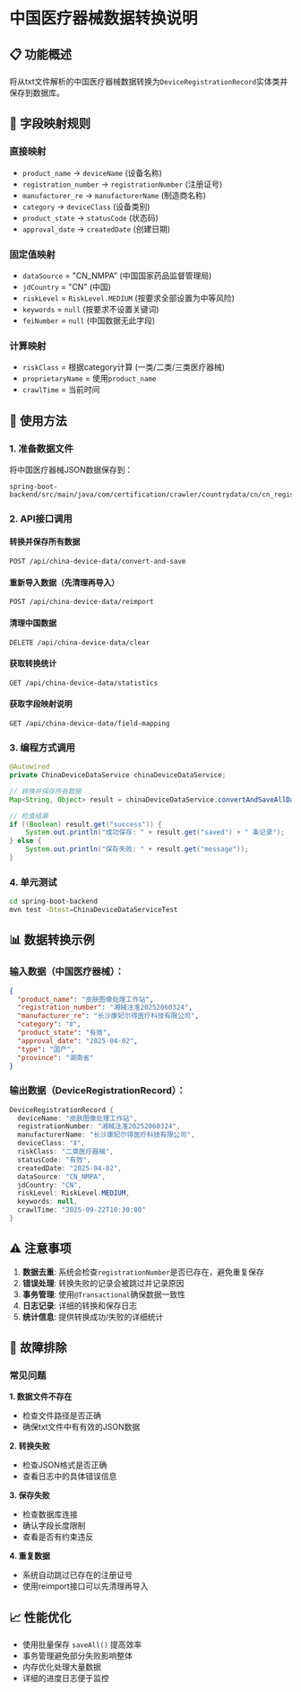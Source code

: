 # 中国医疗器械数据转换说明

## 📋 **功能概述**

将从txt文件解析的中国医疗器械数据转换为`DeviceRegistrationRecord`实体类并保存到数据库。

## 🔄 **字段映射规则**

### 直接映射
- `product_name` → `deviceName` (设备名称)
- `registration_number` → `registrationNumber` (注册证号)
- `manufacturer_re` → `manufacturerName` (制造商名称)
- `category` → `deviceClass` (设备类别)
- `product_state` → `statusCode` (状态码)
- `approval_date` → `createdDate` (创建日期)

### 固定值映射
- `dataSource` = "CN_NMPA" (中国国家药品监督管理局)
- `jdCountry` = "CN" (中国)
- `riskLevel` = `RiskLevel.MEDIUM` (按要求全部设置为中等风险)
- `keywords` = `null` (按要求不设置关键词)
- `feiNumber` = `null` (中国数据无此字段)

### 计算映射
- `riskClass` = 根据category计算 (一类/二类/三类医疗器械)
- `proprietaryName` = 使用`product_name`
- `crawlTime` = 当前时间

## 🚀 **使用方法**

### 1. **准备数据文件**
将中国医疗器械JSON数据保存到：
```
spring-boot-backend/src/main/java/com/certification/crawler/countrydata/cn/cn_registration_api.txt
```

### 2. **API接口调用**

#### 转换并保存所有数据
```http
POST /api/china-device-data/convert-and-save
```

#### 重新导入数据（先清理再导入）
```http
POST /api/china-device-data/reimport
```

#### 清理中国数据
```http
DELETE /api/china-device-data/clear
```

#### 获取转换统计
```http
GET /api/china-device-data/statistics
```

#### 获取字段映射说明
```http
GET /api/china-device-data/field-mapping
```

### 3. **编程方式调用**

```java
@Autowired
private ChinaDeviceDataService chinaDeviceDataService;

// 转换并保存所有数据
Map<String, Object> result = chinaDeviceDataService.convertAndSaveAllData();

// 检查结果
if ((Boolean) result.get("success")) {
    System.out.println("成功保存: " + result.get("saved") + " 条记录");
} else {
    System.out.println("保存失败: " + result.get("message"));
}
```

### 4. **单元测试**

```bash
cd spring-boot-backend
mvn test -Dtest=ChinaDeviceDataServiceTest
```

## 📊 **数据转换示例**

### 输入数据（中国医疗器械）：
```json
{
  "product_name": "皮肤图像处理工作站",
  "registration_number": "湘械注准20252060324",
  "manufacturer_re": "长沙康妃尔得医疗科技有限公司",
  "category": "Ⅱ",
  "product_state": "有效",
  "approval_date": "2025-04-02",
  "type": "国产",
  "province": "湖南省"
}
```

### 输出数据（DeviceRegistrationRecord）：
```java
DeviceRegistrationRecord {
  deviceName: "皮肤图像处理工作站",
  registrationNumber: "湘械注准20252060324",
  manufacturerName: "长沙康妃尔得医疗科技有限公司",
  deviceClass: "Ⅱ",
  riskClass: "二类医疗器械",
  statusCode: "有效",
  createdDate: "2025-04-02",
  dataSource: "CN_NMPA",
  jdCountry: "CN",
  riskLevel: RiskLevel.MEDIUM,
  keywords: null,
  crawlTime: "2025-09-22T10:30:00"
}
```

## ⚠️ **注意事项**

1. **数据去重**: 系统会检查`registrationNumber`是否已存在，避免重复保存
2. **错误处理**: 转换失败的记录会被跳过并记录原因
3. **事务管理**: 使用`@Transactional`确保数据一致性
4. **日志记录**: 详细的转换和保存日志
5. **统计信息**: 提供转换成功/失败的详细统计

## 🔧 **故障排除**

### 常见问题

**1. 数据文件不存在**
- 检查文件路径是否正确
- 确保txt文件中有有效的JSON数据

**2. 转换失败**
- 检查JSON格式是否正确
- 查看日志中的具体错误信息

**3. 保存失败**
- 检查数据库连接
- 确认字段长度限制
- 查看是否有约束违反

**4. 重复数据**
- 系统自动跳过已存在的注册证号
- 使用reimport接口可以先清理再导入

## 📈 **性能优化**

- 使用批量保存 `saveAll()` 提高效率
- 事务管理避免部分失败影响整体
- 内存优化处理大量数据
- 详细的进度日志便于监控
